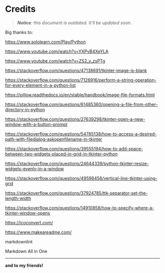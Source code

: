 # Credits

> ***Notice**: this document is outdated. It'll be updated soon.*

Big thanks to:

<https://www.sololearn.com/Play/Python>

<https://www.youtube.com/watch?v=YXPyB4XeYLA>

<https://www.youtube.com/watch?v=ZS2_v_zsPTg>

<https://stackoverflow.com/questions/47138691/tkinter-image-is-blank>

<https://stackoverflow.com/questions/7126916/perform-a-string-operation-for-every-element-in-a-python-list>

<https://pillow.readthedocs.io/en/stable/handbook/image-file-formats.html>

<https://stackoverflow.com/questions/61485360/opening-a-file-from-other-directory-in-python>

<https://stackoverflow.com/questions/27639298/tkinter-open-a-new-window-with-a-button-prompt>

<https://stackoverflow.com/questions/54785138/how-to-access-a-desired-path-with-filedialog-askopenfilename-in-tkinter>

<https://stackoverflow.com/questions/39555194/how-to-add-space-between-two-widgets-placed-in-grid-in-tkinter-python>

<https://stackoverflow.com/questions/24644339/python-tkinter-resize-widgets-evenly-in-a-window>

<https://stackoverflow.com/questions/49598456/vertical-line-tkinter-using-grid>

<https://stackoverflow.com/questions/37924785/ttk-separator-set-the-length-width>

<https://stackoverflow.com/questions/14910858/how-to-specify-where-a-tkinter-window-opens>

<https://icoconvert.com/>

<https://www.makeareadme.com/>

markdownlint

Markdown All in One

---
**and to my friends!**
